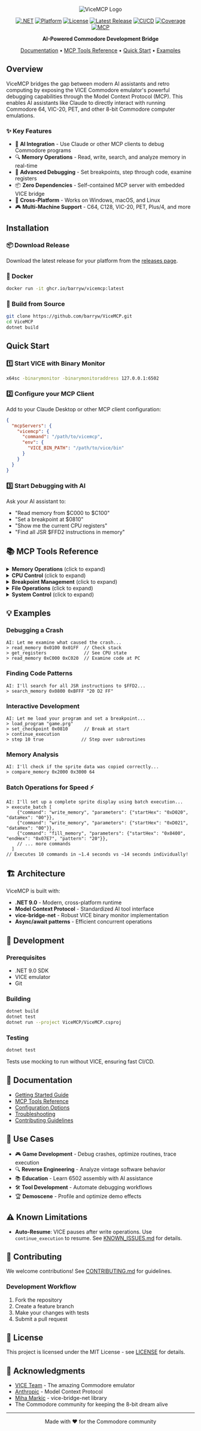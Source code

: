 <div align="center">

![ViceMCP Logo](Images/vicemcp-logo.svg)

[![.NET](https://img.shields.io/badge/.NET-9.0+-512BD4.svg)](https://dotnet.microsoft.com/)
[![Platform](https://img.shields.io/badge/Platform-Linux%20|%20macOS%20|%20Windows-blue.svg)](https://github.com/barryw/ViceMCP)
[![License](https://img.shields.io/badge/License-MIT-brightgreen.svg)](LICENSE)
[![Latest Release](https://img.shields.io/github/v/release/barryw/ViceMCP)](https://github.com/barryw/ViceMCP/releases/latest)
[![CI/CD](https://github.com/barryw/ViceMCP/actions/workflows/ci-cd.yml/badge.svg)](https://github.com/barryw/ViceMCP/actions/workflows/ci-cd.yml)
[![Coverage](https://codecov.io/gh/barryw/ViceMCP/branch/main/graph/badge.svg)](https://codecov.io/gh/barryw/ViceMCP)
[![MCP](https://img.shields.io/badge/MCP-Compatible-orange.svg)](https://modelcontextprotocol.io/)

**AI-Powered Commodore Development Bridge**

[Documentation](Documentation/) • [MCP Tools Reference](#-mcp-tools-reference) • [Quick Start](#-quick-start) • [Examples](#-examples)

</div>

## Overview

ViceMCP bridges the gap between modern AI assistants and retro computing by exposing the VICE Commodore emulator's powerful debugging capabilities through the Model Context Protocol (MCP). This enables AI assistants like Claude to directly interact with running Commodore 64, VIC-20, PET, and other 8-bit Commodore computer emulations.

### ✨ Key Features

- 🤖 **AI Integration** - Use Claude or other MCP clients to debug Commodore programs
- 🔍 **Memory Operations** - Read, write, search, and analyze memory in real-time
- 🐛 **Advanced Debugging** - Set breakpoints, step through code, examine registers
- 📦 **Zero Dependencies** - Self-contained MCP server with embedded VICE bridge
- 🚀 **Cross-Platform** - Works on Windows, macOS, and Linux
- 🎮 **Multi-Machine Support** - C64, C128, VIC-20, PET, Plus/4, and more

## Installation

### 📦 Download Release

Download the latest release for your platform from the [releases page](https://github.com/barryw/ViceMCP/releases/latest).

### 🐳 Docker

```bash
docker run -it ghcr.io/barryw/vicemcp:latest
```

### 🔧 Build from Source

```bash
git clone https://github.com/barryw/ViceMCP.git
cd ViceMCP
dotnet build
```

## Quick Start

### 1️⃣ Start VICE with Binary Monitor

```bash
x64sc -binarymonitor -binarymonitoraddress 127.0.0.1:6502
```

### 2️⃣ Configure your MCP Client

Add to your Claude Desktop or other MCP client configuration:

```json
{
  "mcpServers": {
    "vicemcp": {
      "command": "/path/to/vicemcp",
      "env": {
        "VICE_BIN_PATH": "/path/to/vice/bin"
      }
    }
  }
}
```

### 3️⃣ Start Debugging with AI

Ask your AI assistant to:
- "Read memory from $C000 to $C100"
- "Set a breakpoint at $0810"
- "Show me the current CPU registers"
- "Find all JSR $FFD2 instructions in memory"

## 📚 MCP Tools Reference

<details>
<summary><b>Memory Operations</b> (click to expand)</summary>

### `read_memory`
Read bytes from memory and display in hex format.
```yaml
Parameters:
  - startHex: Start address (e.g., "0x0400" or "0400")
  - endHex: End address
Returns: Hex string like "08-05-0C-0C-0F"
```

### `write_memory`
Write bytes to memory.
```yaml
Parameters:
  - startHex: Start address
  - dataHex: Space-separated hex bytes (e.g., "A9 00 8D 20 D0")
Returns: Confirmation with bytes written
```

### `copy_memory`
Copy memory from one location to another.
```yaml
Parameters:
  - sourceHex: Source start address
  - destHex: Destination start address
  - length: Number of bytes to copy
Returns: Confirmation of copy operation
```

### `fill_memory`
Fill memory region with a byte pattern.
```yaml
Parameters:
  - startHex: Start address
  - endHex: End address
  - pattern: Hex bytes to repeat (e.g., "AA 55")
Returns: Confirmation with pattern used
```

### `search_memory`
Search for byte patterns in memory.
```yaml
Parameters:
  - startHex: Search start address
  - endHex: Search end address
  - pattern: Hex bytes to find (e.g., "A9 00" for LDA #$00)
  - maxResults: Maximum matches to return (default: 10)
Returns: List of addresses where pattern found
```

### `compare_memory`
Compare two memory regions.
```yaml
Parameters:
  - addr1Hex: First region start
  - addr2Hex: Second region start
  - length: Bytes to compare
Returns: List of differences or "regions identical"
```

</details>

<details>
<summary><b>CPU Control</b> (click to expand)</summary>

### `get_registers`
Get all CPU register values.
```yaml
Returns: A, X, Y, PC, SP, and status flags
```

### `set_register`
Set a CPU register value.
```yaml
Parameters:
  - registerName: Register name (A, X, Y, PC, SP)
  - valueHex: New value in hex
Returns: Confirmation of register update
```

### `step`
Step CPU by one or more instructions.
```yaml
Parameters:
  - count: Instructions to step (default: 1)
  - stepOver: Step over subroutines (default: false)
Returns: Number of instructions stepped
```

### `continue_execution`
Resume execution after breakpoint.
```yaml
Returns: "Execution resumed"
```

### `reset`
Reset the emulated machine.
```yaml
Parameters:
  - mode: "soft" or "hard" (default: "soft")
Returns: Reset confirmation
```

</details>

<details>
<summary><b>Breakpoint Management</b> (click to expand)</summary>

### `set_checkpoint`
Set a breakpoint/checkpoint.
```yaml
Parameters:
  - startHex: Start address
  - endHex: End address (optional)
  - stopWhenHit: Stop execution on hit (default: true)
  - enabled: Initially enabled (default: true)
Returns: Checkpoint number and address range
```

### `list_checkpoints`
List all checkpoints.
```yaml
Returns: List with status, address range, hit count
```

### `delete_checkpoint`
Delete a checkpoint.
```yaml
Parameters:
  - checkpointNumber: Checkpoint # to delete
Returns: Confirmation of deletion
```

### `toggle_checkpoint`
Enable or disable a checkpoint.
```yaml
Parameters:
  - checkpointNumber: Checkpoint # to toggle
  - enabled: true to enable, false to disable
Returns: New checkpoint state
```

</details>

<details>
<summary><b>File Operations</b> (click to expand)</summary>

### `load_program`
Load a PRG file into memory.
```yaml
Parameters:
  - filePath: Path to PRG file
  - addressHex: Override load address (optional)
Returns: Load address and size information
```

### `save_memory`
Save memory region to file.
```yaml
Parameters:
  - startHex: Start address
  - endHex: End address
  - filePath: Output file path
  - asPrg: Save as PRG with header (default: true)
Returns: Confirmation with bytes saved
```

</details>

<details>
<summary><b>System Control</b> (click to expand)</summary>

### `start_vice`
Launch a VICE emulator instance.
```yaml
Parameters:
  - emulatorType: x64sc, x128, xvic, xpet, xplus4, xcbm2, xcbm5x0
  - arguments: Additional command line arguments
Returns: Process ID and monitor port
```

### `get_info`
Get VICE version information.
```yaml
Returns: VICE version and SVN revision
```

### `ping`
Check if VICE is responding.
```yaml
Returns: "Pong! VICE is responding"
```

### `get_banks`
List available memory banks.
```yaml
Returns: List of bank numbers and names
```

### `get_display`
Capture current display.
```yaml
Parameters:
  - useVic: Use VIC (true) or VICII/VDC (false)
Returns: Display dimensions and image data size
```

### `quit_vice`
Quit the VICE emulator.
```yaml
Returns: Confirmation of quit
```

### `send_keys`
Send keyboard input to VICE.
```yaml
Parameters:
  - keys: Text to type (use \n for Return)
Returns: Confirmation of keys sent
```

### `execute_batch` ⚡
Execute multiple VICE commands in a single operation for significantly improved performance.
```yaml
Parameters:
  - commandsJson: JSON array of command specifications
  - failFast: Stop on first error (default: true)
Returns: JSON with results of all commands
```
**🚀 Performance Tip**: Always use batch execution for multiple related operations. Setting up a sprite display can be 10x faster using batch vs individual commands. See `batch_examples/` for examples.

</details>

## 💡 Examples

### Debugging a Crash
```
AI: Let me examine what caused the crash...
> read_memory 0x0100 0x01FF  // Check stack
> get_registers              // See CPU state
> read_memory 0xC000 0xC020  // Examine code at PC
```

### Finding Code Patterns
```
AI: I'll search for all JSR instructions to $FFD2...
> search_memory 0x0800 0xBFFF "20 D2 FF"
```

### Interactive Development
```
AI: Let me load your program and set a breakpoint...
> load_program "game.prg"
> set_checkpoint 0x0810      // Break at start
> continue_execution
> step 10 true              // Step over subroutines
```

### Memory Analysis
```
AI: I'll check if the sprite data was copied correctly...
> compare_memory 0x2000 0x3000 64
```

### Batch Operations for Speed ⚡
```
AI: I'll set up a complete sprite display using batch execution...
> execute_batch [
    {"command": "write_memory", "parameters": {"startHex": "0xD020", "dataHex": "00"}},
    {"command": "write_memory", "parameters": {"startHex": "0xD021", "dataHex": "00"}},
    {"command": "fill_memory", "parameters": {"startHex": "0x0400", "endHex": "0x07E7", "pattern": "20"}},
    // ... more commands
  ]
// Executes 10 commands in ~1.4 seconds vs ~14 seconds individually!
```

## 🏗️ Architecture

ViceMCP is built with:
- **.NET 9.0** - Modern, cross-platform runtime
- **Model Context Protocol** - Standardized AI tool interface
- **vice-bridge-net** - Robust VICE binary monitor implementation
- **Async/await patterns** - Efficient concurrent operations

## 🧪 Development

### Prerequisites
- .NET 9.0 SDK
- VICE emulator
- Git

### Building
```bash
dotnet build
dotnet test
dotnet run --project ViceMCP/ViceMCP.csproj
```

### Testing
```bash
dotnet test
```

Tests use mocking to run without VICE, ensuring fast CI/CD.

## 📖 Documentation

- [Getting Started Guide](Documentation/GettingStarted.md)
- [MCP Tools Reference](Documentation/ToolsReference.md)
- [Configuration Options](Documentation/Configuration.md)
- [Troubleshooting](Documentation/Troubleshooting.md)
- [Contributing Guidelines](CONTRIBUTING.md)

## 🎯 Use Cases

- 🎮 **Game Development** - Debug crashes, optimize routines, trace execution
- 🔍 **Reverse Engineering** - Analyze vintage software behavior
- 📚 **Education** - Learn 6502 assembly with AI assistance
- 🛠️ **Tool Development** - Automate debugging workflows
- 🏆 **Demoscene** - Profile and optimize demo effects

## ⚠️ Known Limitations

- **Auto-Resume**: VICE pauses after write operations. Use `continue_execution` to resume. See [KNOWN_ISSUES.md](KNOWN_ISSUES.md) for details.

## 🤝 Contributing

We welcome contributions! See [CONTRIBUTING.md](CONTRIBUTING.md) for guidelines.

### Development Workflow
1. Fork the repository
2. Create a feature branch
3. Make your changes with tests
4. Submit a pull request

## 📜 License

This project is licensed under the MIT License - see [LICENSE](LICENSE) for details.

## 🙏 Acknowledgments

- [VICE Team](https://vice-emu.sourceforge.io/) - The amazing Commodore emulator
- [Anthropic](https://www.anthropic.com/) - Model Context Protocol
- [Miha Markic](https://github.com/MihaMarkic) - vice-bridge-net library
- The Commodore community for keeping the 8-bit dream alive

---

<div align="center">
Made with ❤️ for the Commodore community
</div>